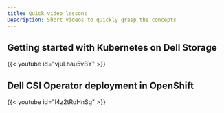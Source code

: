 ```yaml
---
title: Quick video lessons
Description: Short videos to quickly grasp the concepts
---
```


## Getting started with Kubernetes on Dell Storage 
{{< youtube id="vjuLhau5vBY" >}}

## Dell CSI Operator deployment in OpenShift
{{< youtube id="l4z2tRqHnSg" >}}
